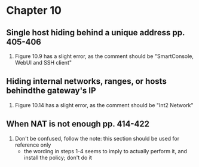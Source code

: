 # Chapter 10

## Single host hiding behind a unique address pp. 405-406
1. Figure 10.9 has a slight error, as the comment should be "SmartConsole, WebUI and SSH client"
## Hiding internal networks, ranges, or hosts behindthe gateway's IP
1. Figure 10.14 has a slight error, as the comment should be "Int2 Network"
## When NAT is not enough pp. 414-422
1. Don't be confused, follow the note: this section should be used for reference only
    - the wording in steps 1-4 seems to imply to actually perform it, and install the policy; don't do it
